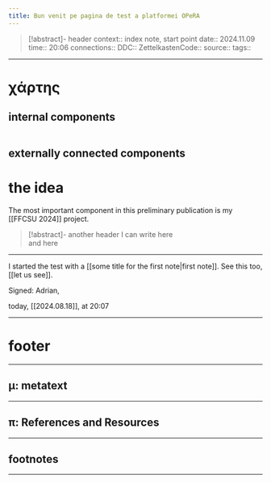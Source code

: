 ```yaml
---
title: Bun venit pe pagina de test a platformei OPeRA
---
```

> [!abstract]- header
> context:: index note, start point
> date:: 2024.11.09
> time:: 20:06
> connections:: 
> DDC:: 
> ZettelkastenCode:: 
> source:: 
> tags:: 

---
# χάρτης
## internal components
```table-of-contents
```

## externally connected components


# the idea

The most important component in this preliminary publication is my [[FFCSU 2024]] project.

> [!abstract]- another header
> I can write here  
> and here  






---

I started the test with a [[some title for the first note|first note]]. See this too, [[let us see]].



Signed: Adrian,

today, [[2024.08.18]], at 20:07


---
# footer
---
## μ: metatext


---
## π: References and Resources

---

## footnotes


---



